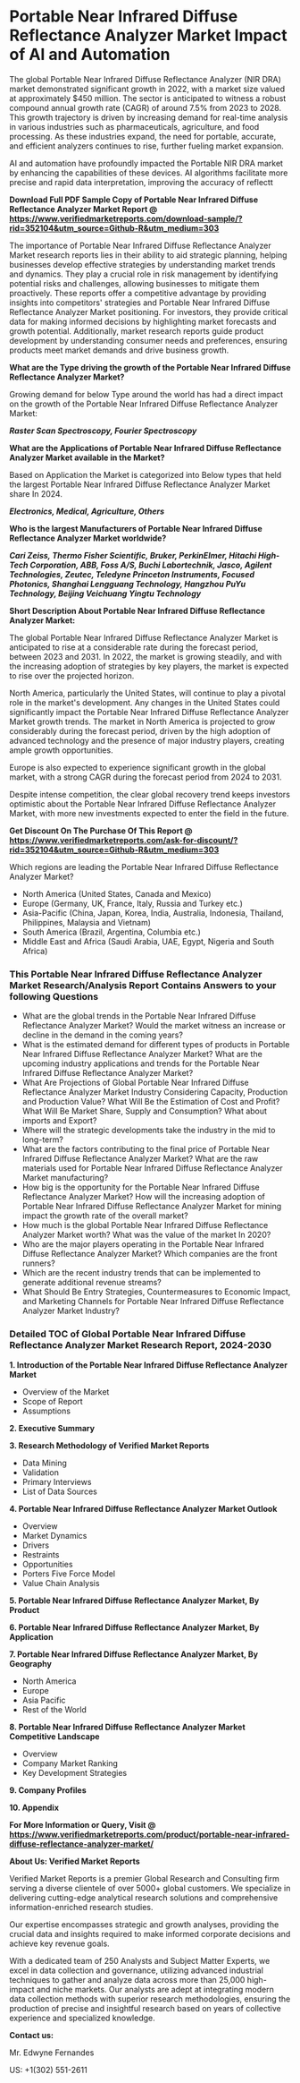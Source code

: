 <meta name="title" content="Global Portable Near Infrared Diffuse Reflectance Analyzer Market Impact of AI and Automation"><meta name="description" content="The global Portable Near Infrared Diffuse Reflectance Analyzer (NIR DRA) market demonstrated significant growth in 2022, with a market size valued at approximately $45"><meta name="title" content="Portable Near Infrared Diffuse Reflectance Analyzer Market Size, Share, Scope, Trends, Growth, Opportunities, Analysis, Forecast"><h1>Portable Near Infrared Diffuse Reflectance Analyzer Market Impact of AI and Automation</h1><p>The global Portable Near Infrared Diffuse Reflectance Analyzer (NIR DRA) market demonstrated significant growth in 2022, with a market size valued at approximately $450 million. The sector is anticipated to witness a robust compound annual growth rate (CAGR) of around 7.5% from 2023 to 2028. This growth trajectory is driven by increasing demand for real-time analysis in various industries such as pharmaceuticals, agriculture, and food processing. As these industries expand, the need for portable, accurate, and efficient analyzers continues to rise, further fueling market expansion.</p><p>AI and automation have profoundly impacted the Portable NIR DRA market by enhancing the capabilities of these devices. AI algorithms facilitate more precise and rapid data interpretation, improving the accuracy of reflectt</p><p id="" class=""><strong>Download Full PDF Sample Copy of Portable Near Infrared Diffuse Reflectance Analyzer Market Report @ <a href="https://www.verifiedmarketreports.com/download-sample/?rid=352104&utm_source=Github-R&utm_medium=303" target="_blank">https://www.verifiedmarketreports.com/download-sample/?rid=352104&utm_source=Github-R&utm_medium=303</a></strong></p><p>The importance of&nbsp;Portable Near Infrared Diffuse Reflectance Analyzer Market research reports lies in their ability to aid strategic planning, helping businesses develop effective strategies by understanding market trends and dynamics. They play a crucial role in risk management by identifying potential risks and challenges, allowing businesses to mitigate them proactively. These reports offer a competitive advantage by providing insights into competitors' strategies and Portable Near Infrared Diffuse Reflectance Analyzer Market positioning. For investors, they provide critical data for making informed decisions by highlighting market forecasts and growth potential. Additionally, market research reports guide product development by understanding consumer needs and preferences, ensuring products meet market demands and drive business growth.</p><p><strong>What are the&nbsp;Type driving the growth of the Portable Near Infrared Diffuse Reflectance Analyzer Market?</strong></p><p id="" class="">Growing demand for below Type around the world has had a direct impact on the growth of the Portable Near Infrared Diffuse Reflectance Analyzer Market:</p><em><strong>Raster Scan Spectroscopy, Fourier Spectroscopy</strong></em></p><strong>What are the&nbsp;Applications&nbsp;of Portable Near Infrared Diffuse Reflectance Analyzer Market available in the Market?</strong></p><p id="" class="">Based on Application the Market is categorized into Below types that held the largest Portable Near Infrared Diffuse Reflectance Analyzer Market share In 2024.</p><em><strong>Electronics, Medical, Agriculture, Others</strong></em></p><strong>Who is the largest Manufacturers of Portable Near Infrared Diffuse Reflectance Analyzer Market worldwide?</strong></p><p><em><strong>Cari Zeiss, Thermo Fisher Scientific, Bruker, PerkinElmer, Hitachi High-Tech Corporation, ABB, Foss A/S, Buchi Labortechnik, Jasco, Agilent Technologies, Zeutec, Teledyne Princeton Instruments, Focused Photonics, Shanghai Lengguang Technology, Hangzhou PuYu Technology, Beijing Veichuang Yingtu Technology</strong></em></p><p id="" class=""><strong>Short Description About Portable Near Infrared Diffuse Reflectance Analyzer Market:</strong></p><p>The global Portable Near Infrared Diffuse Reflectance Analyzer Market is anticipated to rise at a considerable rate during the forecast period, between 2023 and 2031. In 2022, the market is growing steadily, and with the increasing adoption of strategies by key players, the market is expected to rise over the projected horizon.</p><p>North America, particularly the United States, will continue to play a pivotal role in the market's development. Any changes in the United States could significantly impact the Portable Near Infrared Diffuse Reflectance Analyzer Market growth trends. The market in North America is projected to grow considerably during the forecast period, driven by the high adoption of advanced technology and the presence of major industry players, creating ample growth opportunities.</p><p>Europe is also expected to experience significant growth in the global market, with a strong CAGR during the forecast period from 2024 to 2031.</p><p>Despite intense competition, the clear global recovery trend keeps investors optimistic about the Portable Near Infrared Diffuse Reflectance Analyzer Market, with more new investments expected to enter the field in the future.</p><p id="" class=""><strong>Get Discount On The Purchase Of This Report @ <a href="https://www.verifiedmarketreports.com/ask-for-discount/?rid=352104&utm_source=Github-R&utm_medium=303" target="_blank">https://www.verifiedmarketreports.com/ask-for-discount/?rid=352104&utm_source=Github-R&utm_medium=303</a></strong></p>Which regions are leading the Portable Near Infrared Diffuse Reflectance Analyzer Market?</p><ul><li>North America (United States, Canada and Mexico)</li><li>Europe (Germany, UK, France, Italy, Russia and Turkey etc.)</li><li>Asia-Pacific (China, Japan, Korea, India, Australia, Indonesia, Thailand, Philippines, Malaysia and Vietnam)</li><li>South America (Brazil, Argentina, Columbia etc.)</li><li>Middle East and Africa (Saudi Arabia, UAE, Egypt, Nigeria and South Africa)</li></ul><h3 id="" class="">This Portable Near Infrared Diffuse Reflectance Analyzer Market Research/Analysis Report Contains Answers to your following Questions</h3><ul><li>What are the global trends in the Portable Near Infrared Diffuse Reflectance Analyzer Market? Would the market witness an increase or decline in the demand in the coming years?</li><li>What is the estimated demand for different types of products in Portable Near Infrared Diffuse Reflectance Analyzer Market? What are the upcoming industry applications and trends for the Portable Near Infrared Diffuse Reflectance Analyzer Market?</li><li>What Are Projections of Global Portable Near Infrared Diffuse Reflectance Analyzer Market Industry Considering Capacity, Production and Production Value? What Will Be the Estimation of Cost and Profit? What Will Be Market Share, Supply and Consumption? What about imports and Export?</li><li>Where will the strategic developments take the industry in the mid to long-term?</li><li>What are the factors contributing to the final price of Portable Near Infrared Diffuse Reflectance Analyzer Market? What are the raw materials used for Portable Near Infrared Diffuse Reflectance Analyzer Market manufacturing?</li><li>How big is the opportunity for the Portable Near Infrared Diffuse Reflectance Analyzer Market? How will the increasing adoption of Portable Near Infrared Diffuse Reflectance Analyzer Market for mining impact the growth rate of the overall market?</li><li>How much is the global Portable Near Infrared Diffuse Reflectance Analyzer Market worth? What was the value of the market In 2020?</li><li>Who are the major players operating in the Portable Near Infrared Diffuse Reflectance Analyzer Market? Which companies are the front runners?</li><li>Which are the recent industry trends that can be implemented to generate additional revenue streams?</li><li>What Should Be Entry Strategies, Countermeasures to Economic Impact, and Marketing Channels for Portable Near Infrared Diffuse Reflectance Analyzer Market Industry?</li></ul><h3 id="" class="">Detailed TOC of Global Portable Near Infrared Diffuse Reflectance Analyzer Market Research Report, 2024-2030</h3><p id="" class=""><strong>1. Introduction of the Portable Near Infrared Diffuse Reflectance Analyzer Market</strong></p><ul><li>Overview of the Market</li><li>Scope of Report</li><li>Assumptions</li></ul><p id="" class=""><strong>2. Executive Summary</strong></p><p id="" class=""><strong>3. Research Methodology of Verified Market Reports</strong></p><ul><li>Data Mining</li><li>Validation</li><li>Primary Interviews</li><li>List of Data Sources</li></ul><p id="" class=""><strong>4. Portable Near Infrared Diffuse Reflectance Analyzer Market Outlook</strong></p><ul><li>Overview</li><li>Market Dynamics</li><li>Drivers</li><li>Restraints</li><li>Opportunities</li><li>Porters Five Force Model</li><li>Value Chain Analysis</li></ul><p id="" class=""><strong>5. Portable Near Infrared Diffuse Reflectance Analyzer Market, By Product</strong></p><p id="" class=""><strong>6. Portable Near Infrared Diffuse Reflectance Analyzer Market, By Application</strong></p><p id="" class=""><strong>7. Portable Near Infrared Diffuse Reflectance Analyzer Market, By Geography</strong></p><ul><li>North America</li><li>Europe</li><li>Asia Pacific</li><li>Rest of the World</li></ul><p id="" class=""><strong>8. Portable Near Infrared Diffuse Reflectance Analyzer Market Competitive Landscape</strong></p><ul><li>Overview</li><li>Company Market Ranking</li><li>Key Development Strategies</li></ul><p id="" class=""><strong>9. Company Profiles</strong></p><p id="" class=""><strong>10. Appendix</strong></p><p id="" class=""><strong>For More Information or Query, Visit @ <a href="https://www.verifiedmarketreports.com/product/portable-near-infrared-diffuse-reflectance-analyzer-market/" target="_blank">https://www.verifiedmarketreports.com/product/portable-near-infrared-diffuse-reflectance-analyzer-market/</a></strong></p><p id="" class=""><strong>About Us: Verified Market Reports</strong></p><p id="" class="">Verified Market Reports is a premier Global Research and Consulting firm serving a diverse clientele of over 5000+ global customers. We specialize in delivering cutting-edge analytical research solutions and comprehensive information-enriched research studies.</p><p id="" class="">Our expertise encompasses strategic and growth analyses, providing the crucial data and insights required to make informed corporate decisions and achieve key revenue goals.</p><p id="" class="">With a dedicated team of 250 Analysts and Subject Matter Experts, we excel in data collection and governance, utilizing advanced industrial techniques to gather and analyze data across more than 25,000 high-impact and niche markets. Our analysts are adept at integrating modern data collection methods with superior research methodologies, ensuring the production of precise and insightful research based on years of collective experience and specialized knowledge.</p><p id="" class=""><strong>Contact us:</strong></p><p id="" class="">Mr. Edwyne Fernandes</p><p id="" class="">US: +1(302) 551-2611</p>
